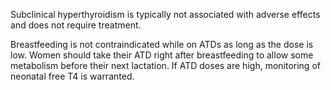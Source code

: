 Subclinical hyperthyroidism is typically not associated with adverse effects and does not require treatment.

Breastfeeding is not contraindicated while on ATDs as long as the dose is low. Women should take their ATD right after breastfeeding to allow some metabolism before their next lactation. If ATD doses are high, monitoring of neonatal free T4 is warranted.